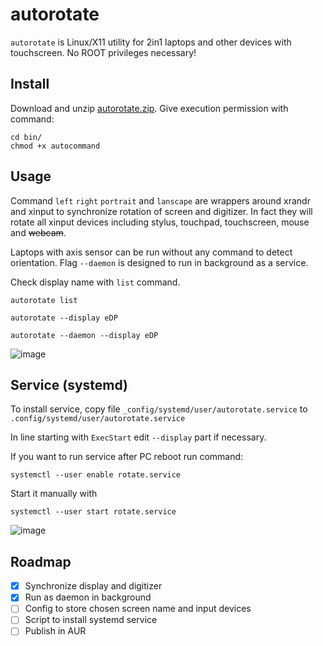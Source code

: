 # autorotate

`autorotate` is Linux/X11 utility for 2in1 laptops and other devices with touchscreen. No ROOT privileges necessary!

## Install
Download and unzip [autorotate.zip](https://github.com/undg/autorotate/releases/latest). Give execution permission with command:
```
cd bin/
chmod +x autocommand
```

## Usage 
Command `left` `right` `portrait` and `lanscape` are wrappers around xrandr and xinput to synchronize rotation of screen and digitizer. In fact they will rotate all xinput devices including stylus, touchpad, touchscreen, mouse and ~~webcam~~.

Laptops with axis sensor can be run without any command to detect orientation. Flag `--daemon` is designed to run in background as a service.

Check display name with `list` command.

`autorotate list`

`autorotate --display eDP`

`autorotate --daemon --display eDP`

![image](https://user-images.githubusercontent.com/5306983/217210748-93221f5f-8dab-4645-84b2-10505d149206.png)

## Service (systemd)

To install service, copy file `_config/systemd/user/autorotate.service` to `.config/systemd/user/autorotate.service`

In line starting with `ExecStart` edit `--display` part if necessary.

If you want to run service after PC reboot run command:

`systemctl --user enable rotate.service`

Start it manually with

`systemctl --user start rotate.service`

![image](https://user-images.githubusercontent.com/5306983/217212712-5b81a5ab-6ab3-4abf-b628-b151339a9d0e.png)

## Roadmap
- [x] Synchronize display and digitizer
- [x] Run as daemon in background
- [ ] Config to store chosen screen name and input devices
- [ ] Script to install systemd service
- [ ] Publish in AUR

